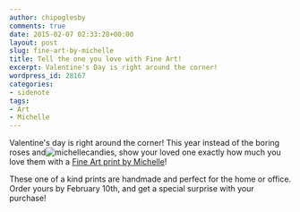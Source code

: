 ```yaml
---
author: chipoglesby
comments: true
date: 2015-02-07 02:33:28+00:00
layout: post
slug: fine-art-by-michelle
title: Tell the one you love with Fine Art!
excerpt: Valentine's Day is right around the corner!
wordpress_id: 28167
categories:
- sidenote
tags:
- Art
- Michelle
---
```


Valentine's day is right around the corner! This year instead of the boring roses and![michelle](https://storage.googleapis.com/www.chipoglesby.com/michelle-300x300.jpg)candies, show your loved one exactly how much you love them with a [Fine Art print by Michelle](https://www.etsy.com/shop/FineArtbyMichelleO?ref=l2-shopheader-name)!

These one of a kind prints are handmade and perfect for the home or office. Order yours by February 10th, and get a special surprise with your purchase!
